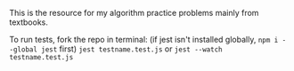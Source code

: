 This is the resource for my algorithm practice problems mainly from textbooks.

To run tests, fork the repo
in terminal: (if jest isn't installed globally, `npm i --global jest` first)
`jest testname.test.js` or `jest --watch testname.test.js`
